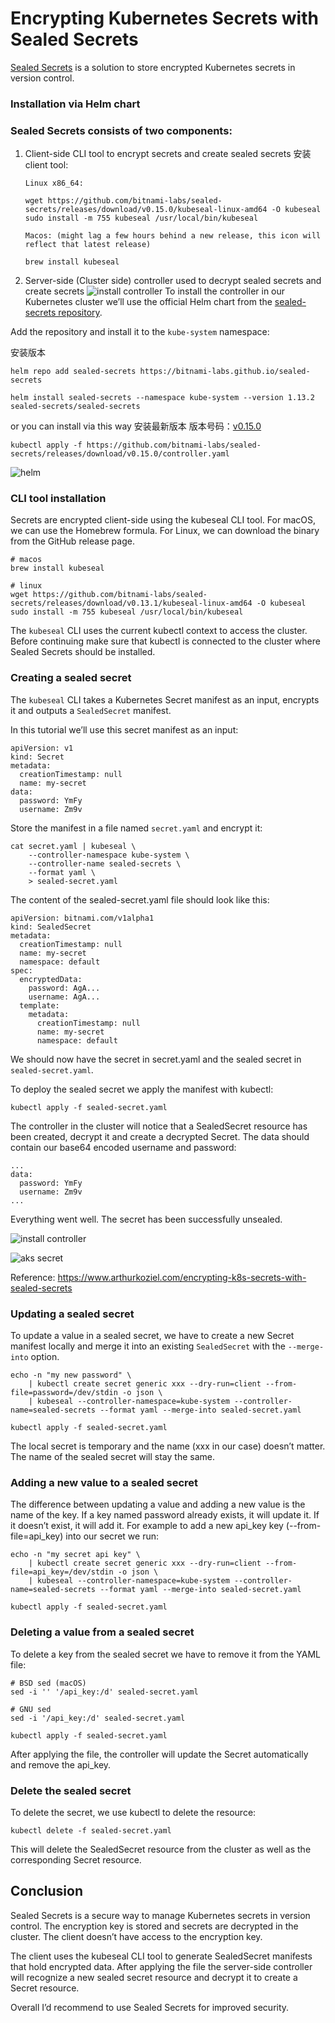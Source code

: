 # Encrypting Kubernetes Secrets with Sealed Secrets
 
[Sealed Secrets](https://github.com/bitnami-labs/sealed-secrets "bitnami seal secret") is a solution to store encrypted Kubernetes secrets in version control.

### Installation via Helm chart

### Sealed Secrets consists of two components:

1. Client-side CLI tool to encrypt secrets and create sealed secrets
   安装 client tool: 
   ```
   Linux x86_64: 
   
   wget https://github.com/bitnami-labs/sealed-secrets/releases/download/v0.15.0/kubeseal-linux-amd64 -O kubeseal
   sudo install -m 755 kubeseal /usr/local/bin/kubeseal
   ```
   
   ```
   Macos: (might lag a few hours behind a new release, this icon will reflect that latest release)
   
   brew install kubeseal
   ```
   
2. Server-side (Cluster side) controller used to decrypt sealed secrets and create secrets
![install controller](image/install_controller.png )
To install the controller in our Kubernetes cluster we’ll use the official Helm chart from the [sealed-secrets repository](https://github.com/bitnami-labs/sealed-secrets/tree/main/helm/sealed-secrets).

Add the repository and install it to the `kube-system` namespace:

安装版本
```
helm repo add sealed-secrets https://bitnami-labs.github.io/sealed-secrets

helm install sealed-secrets --namespace kube-system --version 1.13.2 sealed-secrets/sealed-secrets
```
or you can install via this way 安装最新版本
版本号码：[v0.15.0](https://github.com/bitnami-labs/sealed-secrets/releases)
```
kubectl apply -f https://github.com/bitnami-labs/sealed-secrets/releases/download/v0.15.0/controller.yaml
```
![helm](image/helm_repo.png )
### CLI tool installation
Secrets are encrypted client-side using the kubeseal CLI tool.
For macOS, we can use the Homebrew formula. For Linux, we can download the binary from the GitHub release page.
```
# macos
brew install kubeseal

# linux
wget https://github.com/bitnami-labs/sealed-secrets/releases/download/v0.13.1/kubeseal-linux-amd64 -O kubeseal
sudo install -m 755 kubeseal /usr/local/bin/kubeseal
```

The `kubeseal` CLI uses the current kubectl context to access the cluster. Before continuing make sure that kubectl is connected to the cluster where Sealed Secrets should be installed.


### Creating a sealed secret
The `kubeseal` CLI takes a Kubernetes Secret manifest as an input, encrypts it and outputs a `SealedSecret` manifest.

In this tutorial we’ll use this secret manifest as an input:
```
apiVersion: v1
kind: Secret
metadata:
  creationTimestamp: null
  name: my-secret
data:
  password: YmFy
  username: Zm9v
```

Store the manifest in a file named `secret.yaml` and encrypt it:
```
cat secret.yaml | kubeseal \
    --controller-namespace kube-system \
    --controller-name sealed-secrets \
    --format yaml \
    > sealed-secret.yaml
```

The content of the sealed-secret.yaml file should look like this:

```
apiVersion: bitnami.com/v1alpha1
kind: SealedSecret
metadata:
  creationTimestamp: null
  name: my-secret
  namespace: default
spec:
  encryptedData:
    password: AgA...
    username: AgA...
  template:
    metadata:
      creationTimestamp: null
      name: my-secret
      namespace: default
```
We should now have the secret in secret.yaml and the sealed secret in `sealed-secret.yaml`.

To deploy the sealed secret we apply the manifest with kubectl:
```
kubectl apply -f sealed-secret.yaml
```
The controller in the cluster will notice that a SealedSecret resource has been created, decrypt it and create a decrypted Secret.
The data should contain our base64 encoded username and password:
```
...
data:
  password: YmFy
  username: Zm9v
...
```
Everything went well. The secret has been successfully unsealed.

![install controller](image/deploy_sealed_secret.png )

![aks secret](image/aks_secret.png )

Reference:
https://www.arthurkoziel.com/encrypting-k8s-secrets-with-sealed-secrets

### Updating a sealed secret
To update a value in a sealed secret, we have to create a new Secret manifest locally and merge it into an existing `SealedSecret` with the `--merge-into` option.

```
echo -n "my new password" \
    | kubectl create secret generic xxx --dry-run=client --from-file=password=/dev/stdin -o json \
    | kubeseal --controller-namespace=kube-system --controller-name=sealed-secrets --format yaml --merge-into sealed-secret.yaml

kubectl apply -f sealed-secret.yaml
```
The local secret is temporary and the name (xxx in our case) doesn’t matter. The name of the sealed secret will stay the same.

### Adding a new value to a sealed secret
The difference between updating a value and adding a new value is the name of the key. If a key named password already exists, it will update it. If it doesn’t exist, it will add it.
For example to add a new api_key key (--from-file=api_key) into our secret we run:
```
echo -n "my secret api key" \
    | kubectl create secret generic xxx --dry-run=client --from-file=api_key=/dev/stdin -o json \
    | kubeseal --controller-namespace=kube-system --controller-name=sealed-secrets --format yaml --merge-into sealed-secret.yaml

kubectl apply -f sealed-secret.yaml
```

### Deleting a value from a sealed secret
To delete a key from the sealed secret we have to remove it from the YAML file:
```
# BSD sed (macOS)
sed -i '' '/api_key:/d' sealed-secret.yaml

# GNU sed
sed -i '/api_key:/d' sealed-secret.yaml

kubectl apply -f sealed-secret.yaml
```
After applying the file, the controller will update the Secret automatically and remove the api_key.

### Delete the sealed secret
To delete the secret, we use kubectl to delete the resource:
```
kubectl delete -f sealed-secret.yaml
```
This will delete the SealedSecret resource from the cluster as well as the corresponding Secret resource.

## Conclusion

Sealed Secrets is a secure way to manage Kubernetes secrets in version control. The encryption key is stored and secrets are decrypted in the cluster. The client doesn’t have access to the encryption key.

The client uses the kubeseal CLI tool to generate SealedSecret manifests that hold encrypted data. After applying the file the server-side controller will recognize a new sealed secret resource and decrypt it to create a Secret resource.

Overall I’d recommend to use Sealed Secrets for improved security.


